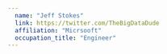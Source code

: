 ```yaml
---
  name: "Jeff Stokes"
  link: https://twitter.com/TheBigDataDude
  affiliation: "Micrsooft"
  occupation_title: "Engineer"
---
```

